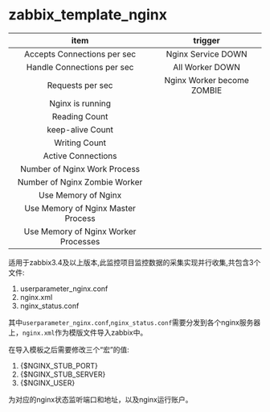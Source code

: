 # zabbix_template_nginx

| item                                 | trigger                    |
| :----------------------------------: | :------------------------: |
| Accepts Connections per sec          | Nginx Service DOWN         |
| Handle Connections per sec           | All Worker DOWN            |
| Requests per sec                     | Nginx Worker become ZOMBIE |
| Nginx is running                     |                            |
| Reading Count                        |                            |
| keep-alive Count                     |                            |
| Writing Count                        |                            |
| Active Connections                   |                            |
| Number of Nginx Work Process         |                            |
| Number of Nginx Zombie Worker        |                            |
| Use Memory of Nginx                  |                            |
| Use Memory of Nginx Master Process   |                            |
| Use Memory of Nginx Worker Processes |                            |



适用于zabbix3.4及以上版本,此监控项目监控数据的采集实现并行收集,共包含3个文件:

1. userparameter_nginx.conf
2. nginx.xml
3. nginx_status.conf

其中`userparameter_nginx.conf`,`nginx_status.conf`需要分发到各个nginx服务器上，`nginx.xml`作为模版文件导入zabbix中。

在导入模板之后需要修改三个“宏”的值:

1. {$NGINX\_STUB\_PORT}
2. {$NGINX\_STUB\_SERVER}
3. {$NGINX_USER}

为对应的nginx状态监听端口和地址，以及nginx运行账户。
